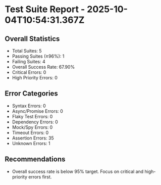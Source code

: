 # Test Suite Report - 2025-10-04T10:54:31.367Z

## Overall Statistics
- Total Suites: 5
- Passing Suites (≥96%): 1
- Failing Suites: 4
- Overall Success Rate: 67.90%
- Critical Errors: 0
- High Priority Errors: 0

## Error Categories
- Syntax Errors: 0
- Async/Promise Errors: 0
- Flaky Test Errors: 0
- Dependency Errors: 0
- Mock/Spy Errors: 0
- Timeout Errors: 0
- Assertion Errors: 35
- Unknown Errors: 1

## Recommendations
- Overall success rate is below 95% target. Focus on critical and high-priority errors first.



